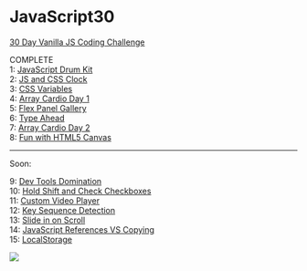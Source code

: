 # JavaScript30

<a href="https://javascript30.com">30 Day Vanilla JS Coding Challenge</a></br>

COMPLETE </br>
1: <a href="https://magdry.github.io/JavaScript30/00%20-%20COMPLETE/01%20-%20JavaScript%20Drum%20Kit/index-myWork.html">JavaScript Drum Kit</a></br>
2: <a href="https://magdry.github.io/JavaScript30/00%20-%20COMPLETE/02%20-%20JS%20and%20CSS%20Clock/index-MyWork.html">JS and CSS Clock</a></br>
3: <a href="https://magdry.github.io/JavaScript30/00%20-%20COMPLETE/03%20-%20CSS%20Variables/index-MyWork.html">CSS Variables</a></br>
4: <a href="https://magdry.github.io/JavaScript30/00%20-%20COMPLETE/04%20-%20Array%20Cardio%20Day%201/index-MyWork.html">Array Cardio Day 1</a></br>
5: <a href="https://magdry.github.io/JavaScript30/00%20-%20COMPLETE/05%20-%20Flex%20Panel%20Gallery/index-myWork.html">Flex Panel Gallery</a></br>
6: <a href="https://magdry.github.io/JavaScript30/00%20-%20COMPLETE/06%20-%20Type%20Ahead/index-myWork.html">Type Ahead</a></br>
7: <a href="https://magdry.github.io/JavaScript30/00%20-%20COMPLETE/07%20-%20Array%20Cardio%20Day%202/indexMyWork.html">Array Cardio Day 2</a></br>
8: <a href="https://magdry.github.io/JavaScript30/00%20-%20COMPLETE/08%20-%20Fun%20with%20HTML5%20Canvas/indexMyWork.html">Fun with HTML5 Canvas</a></br>
_____________________

Soon:

9: <a href="https://magdry.github.io/JavaScript30/">Dev Tools Domination</a></br>
10: <a href="https://magdry.github.io/JavaScript30/">Hold Shift and Check Checkboxes</a></br>
11: <a href="https://magdry.github.io/JavaScript30/">Custom Video Player</a></br>
12: <a href="https://magdry.github.io/JavaScript30/">Key Sequence Detection</a></br>
13: <a href="https://magdry.github.io/JavaScript30/">Slide in on Scroll</a></br>
14: <a href="https://magdry.github.io/JavaScript30/">JavaScript References VS Copying</a></br>
15: <a href="https://magdry.github.io/JavaScript30/">LocalStorage</a></br>


<img src="http://magdry.pl/images/js30.jpg"/>

